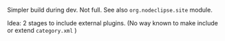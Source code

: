 
Simpler build during dev. Not full. See also `org.nodeclipse.site` module.


Idea: 2 stages to include external plugins. (No way known to make include or extend `category.xml` )
